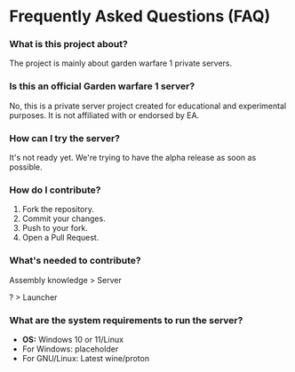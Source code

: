 # Frequently Asked Questions (FAQ)

### What is this project about?
The project is mainly about garden warfare 1 private servers.

### Is this an official Garden warfare 1 server?
No, this is a private server project created for educational and experimental purposes. It is not affiliated with or endorsed by EA.

### How can I try the server?
It's not ready yet. We're trying to have the alpha release as soon as possible.

### How do I contribute?
1. Fork the repository.
2. Commit your changes.
3. Push to your fork.
4. Open a Pull Request.


### What's needed to contribute?
Assembly knowledge > Server

? > Launcher

### What are the system requirements to run the server?
- **OS:** Windows 10 or 11/Linux  
- For Windows: placeholder
- For GNU/Linux: Latest wine/proton  
